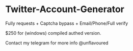 # Twitter-Account-Generator

Fully requests + Captcha bypass + Email/Phone/Full verify

$250 for (windows) compiled authed version.

Contact my telegram for more info @unflavoured
